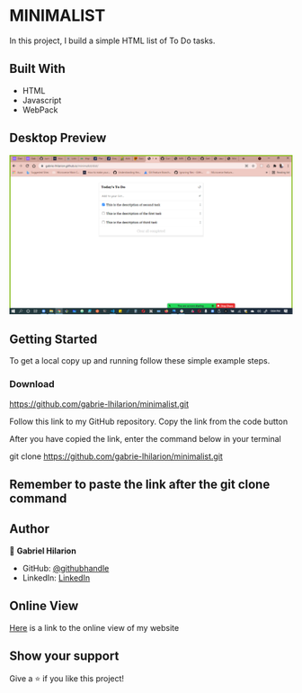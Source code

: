 # MINIMALIST
In this project, I build a simple HTML list of To Do tasks.

## Built With

- HTML
- Javascript 
- WebPack

## Desktop Preview
![screenshot](./src/screenshot.png)


## Getting Started


To get a local copy up and running follow these simple example steps.

### Download 
https://github.com/gabrie-lhilarion/minimalist.git
 
Follow this link to my GitHub repository. Copy the link from the code button
 
After you have copied the link, enter the command below in your terminal
 
git clone https://github.com/gabrie-lhilarion/minimalist.git

## Remember to paste the link after the git clone command 

## Author

👤 **Gabriel Hilarion**

- GitHub: [@githubhandle](https://github.com/gabrie-lhilarion)
- LinkedIn: [LinkedIn](https://www.linkedin.com/in/gabrielhilarion/)

## Online View


[Here](https://gabrie-lhilarion.github.io/minimalist/dist/) is a link to the online view of my website

## Show your support

Give a ⭐️ if you like this project!
